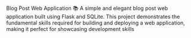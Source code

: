 Blog Post Web Application 📚
A simple and elegant blog post web application built using Flask and SQLite. This project demonstrates the fundamental skills required for building and deploying a web application, making it perfect for showcasing development skills
